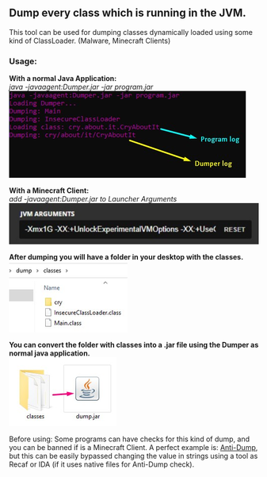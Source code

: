 <h2>Dump every class which is running in the JVM.</h2>

This tool can be used for dumping classes dynamically loaded
using some kind of ClassLoader. (Malware, Minecraft Clients)

### Usage:

**With a normal Java Application:**</br>
_java -javaagent:Dumper.jar -jar program.jar_</br>
![Screenshot_1](./screenshots/Screenshot_1.jpg) </br>

**With a Minecraft Client:**</br>
_add -javaagent:Dumper.jar to Launcher Arguments_</br>
![Screenshot_2](./screenshots/Screenshot_2.jpg) </br>

**After dumping you will have a folder in your desktop with the classes.**</br>
![Screenshot_3](./screenshots/Screenshot_3.jpg) </br>

**You can convert the folder with classes into a .jar file using the Dumper as normal java application.</br>**
![Screenshot_4](./screenshots/Screenshot_4.jpg) </br>

Before using: Some programs can have checks for this kind of dump, and you can be banned if is a Minecraft Client. A perfect example is: [Anti-Dump](https://github.com/zzurio/Anti-Dump), but this can be easily bypassed changing the value in strings using a tool as Recaf or IDA (if it uses native files for Anti-Dump check). 